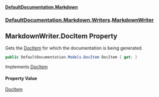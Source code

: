 #### [DefaultDocumentation.Markdown](index.md 'index')
### [DefaultDocumentation.Markdown.Writers](index.md#DefaultDocumentation.Markdown.Writers 'DefaultDocumentation.Markdown.Writers').[MarkdownWriter](MarkdownWriter.md 'DefaultDocumentation.Markdown.Writers.MarkdownWriter')

## MarkdownWriter.DocItem Property

Gets the [DocItem](https://github.com/Doraku/DefaultDocumentation/blob/master/documentation/api/DocItem.md 'DefaultDocumentation.Models.DocItem') for which the documentation is being generated.

```csharp
public DefaultDocumentation.Models.DocItem DocItem { get; }
```

Implements [DocItem](https://github.com/Doraku/DefaultDocumentation/blob/master/documentation/api/IWriter.DocItem.md 'DefaultDocumentation.Api.IWriter.DocItem')

#### Property Value
[DocItem](https://github.com/Doraku/DefaultDocumentation/blob/master/documentation/api/DocItem.md 'DefaultDocumentation.Models.DocItem')